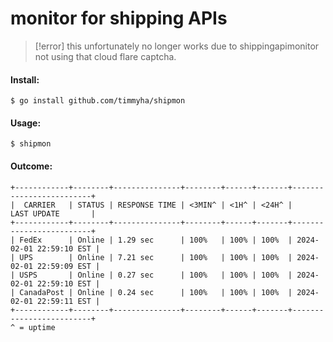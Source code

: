 # monitor for shipping APIs

> [!error]
> this unfortunately no longer works
> due to shippingapimonitor not using
> that cloud flare captcha.

#### Install:

`$ go install github.com/timmyha/shipmon`

#### Usage:

`$ shipmon`

#### Outcome:

```
+------------+--------+---------------+--------+------+-------+-------------------------+
|  CARRIER   | STATUS | RESPONSE TIME | <3MIN^ | <1H^ | <24H^ |       LAST UPDATE       |
+------------+--------+---------------+--------+------+-------+-------------------------+
| FedEx      | Online | 1.29 sec      | 100%   | 100% | 100%  | 2024-02-01 22:59:10 EST |
| UPS        | Online | 7.21 sec      | 100%   | 100% | 100%  | 2024-02-01 22:59:09 EST |
| USPS       | Online | 0.27 sec      | 100%   | 100% | 100%  | 2024-02-01 22:59:10 EST |
| CanadaPost | Online | 0.24 sec      | 100%   | 100% | 100%  | 2024-02-01 22:59:11 EST |
+------------+--------+---------------+--------+------+-------+-------------------------+
^ = uptime
```
